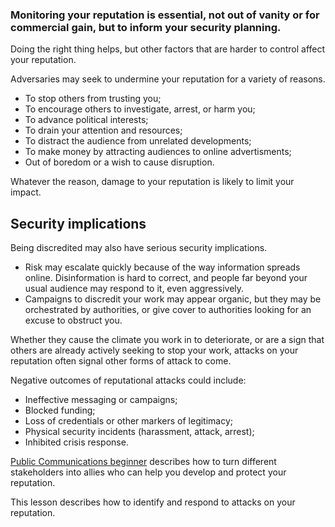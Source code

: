 [Title]: # (Security and reputation)
[Order]: # (0)

### Monitoring your reputation is essential, not out of vanity or for commercial gain, but to inform your security planning. 

Doing the right thing helps, but other factors that are harder to control affect your reputation. 

Adversaries may seek to undermine your reputation for a variety of reasons. 

* To stop others from trusting you;
* To encourage others to investigate, arrest, or harm you;
* To advance political interests;
* To drain your attention and resources;
* To distract the audience from unrelated developments;
* To make money by attracting audiences to online advertisments; 
* Out of boredom or a wish to cause disruption.  

Whatever the reason, damage to your reputation is likely to limit your impact. 

## Security implications

Being discredited may also have serious security implications.

* Risk may escalate quickly because of the way information spreads online. Disinformation is hard to correct, and people far beyond your usual audience may respond to it, even aggressively.
* Campaigns to discredit your work may appear organic, but they may be orchestrated by authorities, or give cover to authorities looking for an excuse to obstruct you.

Whether they cause the climate you work in to deteriorate, or are a sign that others are already actively seeking to stop your work, attacks on your reputation often signal other forms of attack to come.

Negative outcomes of reputational attacks could include: 

* Ineffective messaging or campaigns;
* Blocked funding;
* Loss of credentials or other markers of legitimacy; 
* Physical security incidents (harassment, attack, arrest);
* Inhibited crisis response.    

[Public Communications beginner](umbrella://work/public-communications/beginner) describes how to turn different stakeholders into allies who can help you develop and protect your reputation.   

This lesson describes how to identify and respond to attacks on your reputation. 
